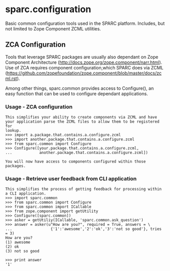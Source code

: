 sparc.configuration
====================

Basic common configuration tools used in the SPARC platform.  Includes, but 
not limited to Zope Component ZCML utilities.

ZCA Configuration
-----------------
Tools that leverage SPARC packages are usually also dependant on Zope 
Component Architecture (http://docs.zope.org/zope.component/narr.html).  Use 
of ZCA requires component configuration,which SPARC does via ZCML 
(https://github.com/zopefoundation/zope.component/blob/master/docs/zcml.rst).

Among other things, sparc.common provides access to Configure(), an easy 
function that can be used to configure dependant applications.

### Usage - ZCA configuration
    This simplifies your ability to create components via ZCML and have 
    your application parse the ZCML files to allow them to be registered for 
    lookup.
    >>> import a.package.that.contains.a.configure.zcml
    >>> import another.package.that.contains.a.configure.zcml
    >>> from sparc.common import Configure
    >>> Configure([your.package.that.contains.a.configure.zcml,
    ...            another.package.that.contains.a.configure.zcml])
    
    You will now have access to components configured within those packages.

### Usage - Retrieve user feedback from CLI application
    This simplifies the process of getting feedback for processing within 
    a CLI application.
    >>> import sparc.common
    >>> from sparc.common import Configure
    >>> from sparc.common import ICallable
    >>> from zope.component import getUtility
    >>> Configure([sparc.common])
    >>> asker = getUtiliy(ICallable, 'sparc.common.ask_question')
    >>> answer = asker(u"How are you?", required = True, answers = \
    ... 				{'1':'awesome','2':'ok','3':'not so good'}, tries = 3)
    How are you?
    (1) awesome
    (2) ok
    (3) not so good
    
    >>> print answer
    '1'
  